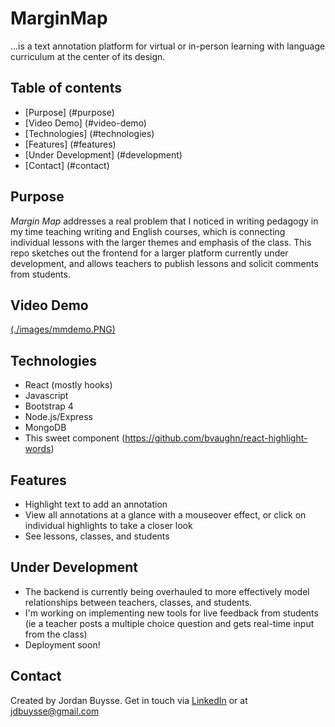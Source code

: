 # MarginMap
...is a text annotation platform for virtual or in-person learning with language curriculum at the center of its design. 

## Table of contents
* [Purpose] (#purpose)
* [Video Demo] (#video-demo)
* [Technologies] (#technologies)
* [Features] (#features)
* [Under Development] (#development) 
* [Contact] (#contact)

## Purpose <a name="purpose"></a>
*Margin Map* addresses a real problem that I noticed in writing pedagogy in my time teaching writing and English courses, which is connecting individual lessons with the larger themes and emphasis of the class. This repo sketches out the frontend for a larger platform currently under development, and allows teachers to publish lessons and solicit comments from students.

## Video Demo <a name="video-demo"></a>
[(./images/mmdemo.PNG)](https://youtu.be/fa2LViDEblI)

## Technologies <a name="technologies"></a>
* React (mostly hooks)
* Javascript
* Bootstrap 4
* Node.js/Express
* MongoDB
* This sweet component (https://github.com/bvaughn/react-highlight-words)

## Features <a name="features"></a>
- Highlight text to add an annotation
- View all annotations at a glance with a mouseover effect, or click on individual highlights to take a closer look
- See lessons, classes, and students

## Under Development <a name="development"></a>
- The backend is currently being overhauled to more effectively model relationships between teachers, classes, and students.
- I'm working on implementing new tools for live feedback from students (ie a teacher posts a multiple choice question and gets real-time input from the class)
- Deployment soon!

## Contact <a name="contact"></a>
Created by Jordan Buysse. Get in touch via [LinkedIn](https://www.linkedin.com/in/jdbuysse) or at <jdbuysse@gmail.com>


